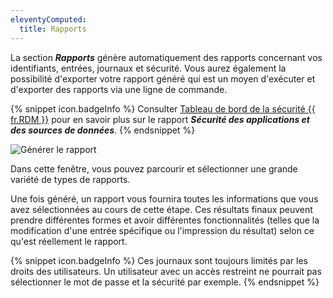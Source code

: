 ```yaml
---
eleventyComputed:
  title: Rapports
---
```

La section ***Rapports*** génère automatiquement des rapports concernant vos identifiants, entrées, journaux et sécurité. Vous aurez également la possibilité d'exporter votre rapport généré qui est un moyen d'exécuter et d'exporter des rapports via une ligne de commande.  

{% snippet icon.badgeInfo %} 
Consulter [Tableau de bord de la sécurité {{ fr.RDM }}](/fr/kb/remote-desktop-manager/knowledge-base/rdm-security-dashboard/) pour en savoir plus sur le rapport ***Sécurité des applications et des sources de données***. 
{% endsnippet %}
 
![Générer le rapport](https://webdevolutions.azureedge.net/docs/fr/rdm/windows/clip10335.png) 

Dans cette fenêtre, vous pouvez parcourir et sélectionner une grande variété de types de rapports.  

Une fois généré, un rapport vous fournira toutes les informations que vous avez sélectionnées au cours de cette étape. Ces résultats finaux peuvent prendre différentes formes et avoir différentes fonctionnalités (telles que la modification d'une entrée spécifique ou l'impression du résultat) selon ce qu'est réellement le rapport.  

{% snippet icon.badgeInfo %} 
Ces journaux sont toujours limités par les droits des utilisateurs. Un utilisateur avec un accès restreint ne pourrait pas sélectionner le mot de passe et la sécurité par exemple. 
{% endsnippet %}
